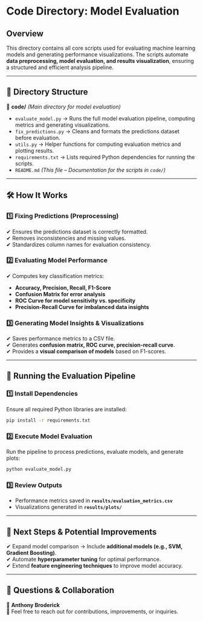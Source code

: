 
# Code Directory: Model Evaluation  

## Overview  
This directory contains all core scripts used for evaluating machine learning models and generating performance visualizations. The scripts automate **data preprocessing, model evaluation, and results visualization**, ensuring a structured and efficient analysis pipeline.  

---  

## 📂 Directory Structure  

📂 **code/** _(Main directory for model evaluation)_  
- `evaluate_model.py` → Runs the full model evaluation pipeline, computing metrics and generating visualizations.  
- `fix_predictions.py` → Cleans and formats the predictions dataset before evaluation.  
- `utils.py` → Helper functions for computing evaluation metrics and plotting results.  
- `requirements.txt` → Lists required Python dependencies for running the scripts.  
- `README.md` _(This file – Documentation for the scripts in `code/`)_  

---  

## 🛠️ How It Works  

### 1️⃣ **Fixing Predictions (Preprocessing)**  
✔ Ensures the predictions dataset is correctly formatted.  
✔ Removes inconsistencies and missing values.  
✔ Standardizes column names for evaluation consistency.  

### 2️⃣ **Evaluating Model Performance**  
✔ Computes key classification metrics:  
   - **Accuracy, Precision, Recall, F1-Score**  
   - **Confusion Matrix for error analysis**  
   - **ROC Curve for model sensitivity vs. specificity**  
   - **Precision-Recall Curve for imbalanced data insights**  

### 3️⃣ **Generating Model Insights & Visualizations**  
✔ Saves performance metrics to a CSV file.  
✔ Generates **confusion matrix, ROC curve, precision-recall curve**.  
✔ Provides a **visual comparison of models** based on F1-scores.  

---  

## 🚀 Running the Evaluation Pipeline  

### 1️⃣ Install Dependencies  
Ensure all required Python libraries are installed:  
```bash
pip install -r requirements.txt
```  

### 2️⃣ Execute Model Evaluation  
Run the pipeline to process predictions, evaluate models, and generate plots:  
```bash
python evaluate_model.py
```  

### 3️⃣ Review Outputs  
- Performance metrics saved in **`results/evaluation_metrics.csv`**  
- Visualizations generated in **`results/plots/`**  

---  

## 🔹 Next Steps & Potential Improvements  
✔ Expand model comparison → Include **additional models (e.g., SVM, Gradient Boosting)**.  
✔ Automate **hyperparameter tuning** for optimal performance.  
✔ Extend **feature engineering techniques** to improve model accuracy.  

---  

## 📩 Questions & Collaboration  
👤 **Anthony Broderick**  
📩 Feel free to reach out for contributions, improvements, or inquiries.  
```